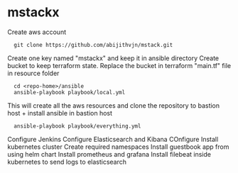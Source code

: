 # mstackx
Create aws account

      git clone https://github.com/abijithvjn/mstack.git

Create one key named "mstackx" and keep it in ansible directory
Create bucket to keep terraform state. 
Replace the bucket in terraform "main.tf" file in resource folder

      cd <repo-home>/ansible
      ansible-playbook playbook/local.yml
      
      
      
This will create all the aws resources and clone the repository to bastion host + install ansible in bastion host
 
 
      ansible-playbook playbook/everything.yml


Configure Jenkins
Configure Elasticsearch and Kibana
COnfigure Install kubernetes cluster
Create required namespaces
Install guestbook app from using helm chart
Install prometheus and grafana
Install filebeat inside  kubernetes to send logs to elasticsearch



